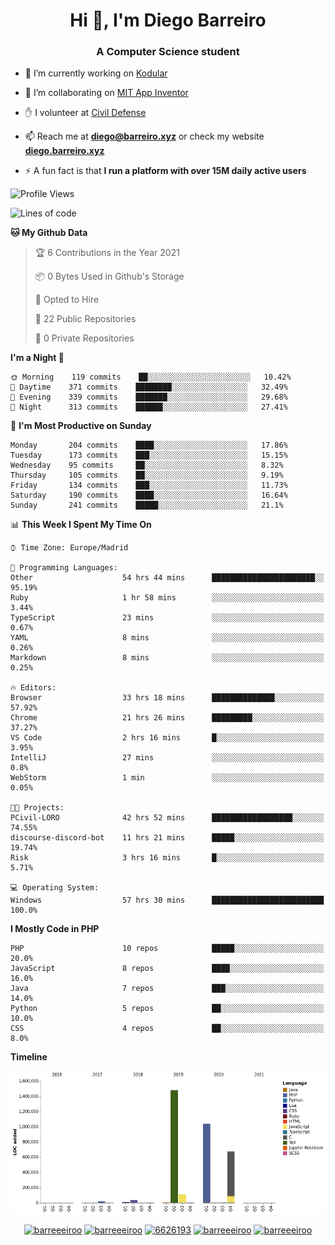 <h1 align="center">Hi 👋, I'm Diego Barreiro</h1>
<h3 align="center">A Computer Science student</h3>

- 🔭 I’m currently working on [Kodular](https://www.kodular.io)

- 👯 I’m collaborating on [MIT App Inventor](https://github.com/mit-cml/appinventor-sources)

- ✋ I volunteer at [Civil Defense](https://proteccioncivil.sdc.gal)

- 📫 Reach me at **diego@barreiro.xyz** or check my website **[diego.barreiro.xyz](https://diego.barreiro.xyz)**

- ⚡ A fun fact is that **I run a platform with over 15M daily active users**

<!--START_SECTION:waka-->
![Profile Views](http://img.shields.io/badge/Profile%20Views-42-blue)

![Lines of code](https://img.shields.io/badge/From%20Hello%20World%20I%27ve%20Written-3.4%20million%20lines%20of%20code-blue)

**🐱 My Github Data** 

> 🏆 6 Contributions in the Year 2021
 > 
> 📦 0 Bytes Used in Github's Storage 
 > 
> 💼 Opted to Hire
 > 
> 📜 22 Public Repositories 
 > 
> 🔑 0 Private Repositories  
 > 
**I'm a Night 🦉** 

```text
🌞 Morning    119 commits    ██░░░░░░░░░░░░░░░░░░░░░░░   10.42% 
🌆 Daytime    371 commits    ████████░░░░░░░░░░░░░░░░░   32.49% 
🌃 Evening    339 commits    ███████░░░░░░░░░░░░░░░░░░   29.68% 
🌙 Night      313 commits    ██████░░░░░░░░░░░░░░░░░░░   27.41%

```
📅 **I'm Most Productive on Sunday** 

```text
Monday       204 commits    ████░░░░░░░░░░░░░░░░░░░░░   17.86% 
Tuesday      173 commits    ███░░░░░░░░░░░░░░░░░░░░░░   15.15% 
Wednesday    95 commits     ██░░░░░░░░░░░░░░░░░░░░░░░   8.32% 
Thursday     105 commits    ██░░░░░░░░░░░░░░░░░░░░░░░   9.19% 
Friday       134 commits    ███░░░░░░░░░░░░░░░░░░░░░░   11.73% 
Saturday     190 commits    ████░░░░░░░░░░░░░░░░░░░░░   16.64% 
Sunday       241 commits    █████░░░░░░░░░░░░░░░░░░░░   21.1%

```


📊 **This Week I Spent My Time On** 

```text
⌚︎ Time Zone: Europe/Madrid

💬 Programming Languages: 
Other                    54 hrs 44 mins      ███████████████████████░░   95.19% 
Ruby                     1 hr 58 mins        ░░░░░░░░░░░░░░░░░░░░░░░░░   3.44% 
TypeScript               23 mins             ░░░░░░░░░░░░░░░░░░░░░░░░░   0.67% 
YAML                     8 mins              ░░░░░░░░░░░░░░░░░░░░░░░░░   0.26% 
Markdown                 8 mins              ░░░░░░░░░░░░░░░░░░░░░░░░░   0.25%

🔥 Editors: 
Browser                  33 hrs 18 mins      ██████████████░░░░░░░░░░░   57.92% 
Chrome                   21 hrs 26 mins      █████████░░░░░░░░░░░░░░░░   37.27% 
VS Code                  2 hrs 16 mins       █░░░░░░░░░░░░░░░░░░░░░░░░   3.95% 
IntelliJ                 27 mins             ░░░░░░░░░░░░░░░░░░░░░░░░░   0.8% 
WebStorm                 1 min               ░░░░░░░░░░░░░░░░░░░░░░░░░   0.05%

🐱‍💻 Projects: 
PCivil-LORO              42 hrs 52 mins      ██████████████████░░░░░░░   74.55% 
discourse-discord-bot    11 hrs 21 mins      █████░░░░░░░░░░░░░░░░░░░░   19.74% 
Risk                     3 hrs 16 mins       █░░░░░░░░░░░░░░░░░░░░░░░░   5.71%

💻 Operating System: 
Windows                  57 hrs 30 mins      █████████████████████████   100.0%

```

**I Mostly Code in PHP** 

```text
PHP                      10 repos            █████░░░░░░░░░░░░░░░░░░░░   20.0% 
JavaScript               8 repos             ████░░░░░░░░░░░░░░░░░░░░░   16.0% 
Java                     7 repos             ███░░░░░░░░░░░░░░░░░░░░░░   14.0% 
Python                   5 repos             ██░░░░░░░░░░░░░░░░░░░░░░░   10.0% 
CSS                      4 repos             ██░░░░░░░░░░░░░░░░░░░░░░░   8.0%

```


**Timeline**

![Chart not found](https://raw.githubusercontent.com/barreeeiroo/barreeeiroo/master/charts/bar_graph.png) 


<!--END_SECTION:waka-->

<p align="center">
<a href="https://twitter.com/barreeeiroo" target="blank"><img align="center" src="https://cdn.jsdelivr.net/npm/simple-icons@3.0.1/icons/twitter.svg" alt="barreeeiroo" height="20" width="20" /></a>
<a href="https://linkedin.com/in/barreeeiroo" target="blank"><img align="center" src="https://cdn.jsdelivr.net/npm/simple-icons@3.0.1/icons/linkedin.svg" alt="barreeeiroo" height="20" width="20" /></a>
<a href="https://stackoverflow.com/users/6626193" target="blank"><img align="center" src="https://cdn.jsdelivr.net/npm/simple-icons@3.0.1/icons/stackoverflow.svg" alt="6626193" height="20" width="20" /></a>
<a href="https://fb.com/barreeeiroo" target="blank"><img align="center" src="https://cdn.jsdelivr.net/npm/simple-icons@3.0.1/icons/facebook.svg" alt="barreeeiroo" height="20" width="20" /></a>
<a href="https://instagram.com/barreeeiroo" target="blank"><img align="center" src="https://cdn.jsdelivr.net/npm/simple-icons@3.0.1/icons/instagram.svg" alt="barreeeiroo" height="20" width="20" /></a>
</p>
